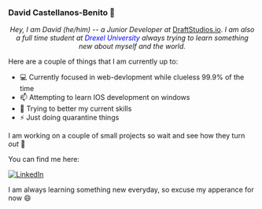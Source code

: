 ### David Castellanos-Benito 👋 

<p align="center">
 <em>Hey, I am David (he/him) -- a Junior Developer at</em> <a href="https://draftstudios.io/" target="_blank">DraftStudios.io</a>. <em>I am also a full time student at <span style="color: blue;"> Drexel University </span> always trying to learn something new about myself and the world.</em>
</p>

Here are a couple of things that I am currently up to: 
 - :computer: Currently focused in web-devlopment while clueless 99.9% of the time
 - 📫 Attempting to learn IOS development on windows
 - 🌱 Trying to better my current skills
 - ⚡ Just doing quarantine things
 
 I am working on a couple of small projects so wait and see how they turn *out* :eyes:

You can find me here:
<p>
 <a href="https://www.linkedin.com/in/davidcastel"><img src="https://img.shields.io/badge/LinkedIn-_.svg?style=for-the-badge&logo=linkedin&color=blue" alt="LinkedIn"></a>
</p>


I am always learning something new everyday, so excuse my apperance for now :smile:
